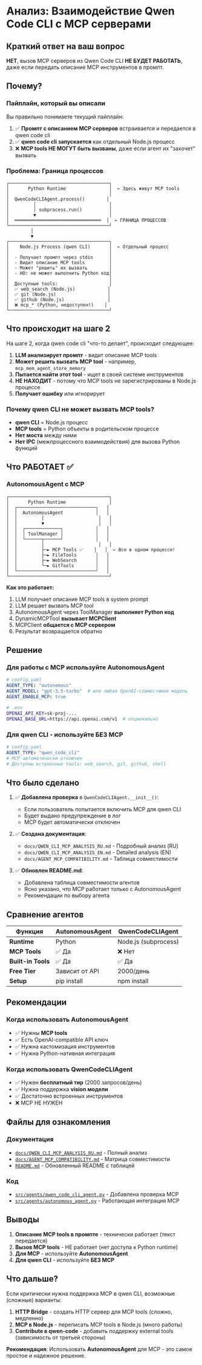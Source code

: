 # Анализ: Взаимодействие Qwen Code CLI с MCP серверами

## Краткий ответ на ваш вопрос

**НЕТ**, вызов MCP серверов из Qwen Code CLI **НЕ БУДЕТ РАБОТАТЬ**, даже если передать описание MCP инструментов в промпт.

## Почему?

### Пайплайн, который вы описали

Вы правильно понимаете текущий пайплайн:

1. ✅ **Промпт с описанием MCP серверов** встраивается и передается в qwen code cli
2. ✅ **qwen code cli запускается** как отдельный Node.js процесс
3. ❌ **MCP tools НЕ МОГУТ быть вызваны**, даже если агент их "захочет" вызвать

### Проблема: Граница процессов

```
┌─────────────────────────────────────┐
│       Python Runtime                │  ← Здесь живут MCP tools
│                                     │
│  QwenCodeCLIAgent.process()        │
│         │                           │
│         │ subprocess.run()          │
│         ▼                           │
│  ════════════════════════════════  │  ← ГРАНИЦА ПРОЦЕССОВ
└─────────────────────────────────────┘
         │
         ▼
┌─────────────────────────────────────┐
│    Node.js Process (qwen CLI)       │  ← Отдельный процесс
│                                     │
│  - Получает промпт через stdin      │
│  - Видит описание MCP tools         │
│  - Может "решить" их вызвать        │
│  - НО: не может выполнить Python код│
│                                     │
│  Доступные tools:                   │
│  ✅ web_search (Node.js)            │
│  ✅ git (Node.js)                   │
│  ✅ github (Node.js)                │
│  ❌ mcp_* (Python, недоступен!)    │
└─────────────────────────────────────┘
```

## Что происходит на шаге 2

На шаге 2, когда qwen code cli "что-то делает", происходит следующее:

1. **LLM анализирует промпт** - видит описание MCP tools
2. **Может решить вызвать MCP tool** - например, `mcp_mem_agent_store_memory`
3. **Пытается найти этот tool** - ищет в своей системе инструментов
4. **НЕ НАХОДИТ** - потому что MCP tools не зарегистрированы в Node.js процессе
5. **Получает ошибку** или игнорирует

### Почему qwen CLI не может вызвать MCP tools?

- **qwen CLI** = Node.js процесс
- **MCP tools** = Python объекты в родительском процессе
- **Нет моста** между ними
- **Нет IPC** (межпроцессного взаимодействия) для вызова Python функций

## Что РАБОТАЕТ ✅

### AutonomousAgent с MCP

```
┌─────────────────────────────────────┐
│       Python Runtime                │
│  ┌─────────────────────────────┐   │
│  │  AutonomousAgent            │   │
│  │         │                    │   │
│  │         ▼                    │   │
│  │  ┌─────────────┐            │   │
│  │  │ ToolManager │            │   │
│  │  └──────┬──────┘            │   │
│  │         │                    │   │
│  │         ├─► MCP Tools ✅    │   │  ← Все в одном процессе!
│  │         ├─► FileTools       │   │
│  │         ├─► WebSearch       │   │
│  │         └─► GitTools        │   │
│  └─────────────────────────────┘   │
└─────────────────────────────────────┘
```

**Как это работает:**
1. LLM получает описание MCP tools в system prompt
2. LLM решает вызвать MCP tool
3. AutonomousAgent через ToolManager **выполняет Python код**
4. DynamicMCPTool **вызывает MCPClient**
5. MCPClient **общается с MCP сервером**
6. Результат возвращается обратно

## Решение

### Для работы с MCP используйте AutonomousAgent

```yaml
# config.yaml
AGENT_TYPE: "autonomous"
AGENT_MODEL: "gpt-3.5-turbo"  # или любая OpenAI-совместимая модель
AGENT_ENABLE_MCP: true
```

```bash
# .env
OPENAI_API_KEY=sk-proj-...
OPENAI_BASE_URL=https://api.openai.com/v1  # опционально
```

### Для qwen CLI - используйте БЕЗ MCP

```yaml
# config.yaml
AGENT_TYPE: "qwen_code_cli"
# MCP автоматически отключен
# Доступны встроенные tools: web_search, git, github, shell
```

## Что было сделано

1. ✅ **Добавлена проверка** в `QwenCodeCLIAgent.__init__()`:
   - Если пользователь попытается включить MCP для qwen CLI
   - Будет выдано предупреждение в лог
   - MCP будет автоматически отключен

2. ✅ **Создана документация**:
   - `docs/QWEN_CLI_MCP_ANALYSIS_RU.md` - Подробный анализ (RU)
   - `docs/QWEN_CLI_MCP_ANALYSIS_EN.md` - Detailed analysis (EN)
   - `docs/AGENT_MCP_COMPATIBILITY.md` - Таблица совместимости

3. ✅ **Обновлен README.md**:
   - Добавлена таблица совместимости агентов
   - Ясно указано, что MCP работает только с AutonomousAgent
   - Рекомендации по выбору агента

## Сравнение агентов

| Функция | AutonomousAgent | QwenCodeCLIAgent |
|---------|----------------|------------------|
| **Runtime** | Python | Node.js (subprocess) |
| **MCP Tools** | ✅ Да | ❌ Нет |
| **Built-in Tools** | ✅ Да | ✅ Да |
| **Free Tier** | Зависит от API | 2000/день |
| **Setup** | pip install | npm install |

## Рекомендации

### Когда использовать AutonomousAgent

- ✅ Нужны **MCP tools**
- ✅ Есть OpenAI-compatible API ключ
- ✅ Нужна кастомизация инструментов
- ✅ Нужна Python-нативная интеграция

### Когда использовать QwenCodeCLIAgent

- ✅ Нужен **бесплатный тир** (2000 запросов/день)
- ✅ Нужна поддержка **vision модели**
- ✅ Достаточно встроенных инструментов
- ❌ MCP НЕ НУЖЕН

## Файлы для ознакомления

### Документация
- [`docs/QWEN_CLI_MCP_ANALYSIS_RU.md`](docs/QWEN_CLI_MCP_ANALYSIS_RU.md) - Полный анализ
- [`docs/AGENT_MCP_COMPATIBILITY.md`](docs/AGENT_MCP_COMPATIBILITY.md) - Матрица совместимости
- [`README.md`](README.md) - Обновленный README с таблицей

### Код
- [`src/agents/qwen_code_cli_agent.py`](src/agents/qwen_code_cli_agent.py) - Добавлена проверка MCP
- [`src/agents/autonomous_agent.py`](src/agents/autonomous_agent.py) - Работающая интеграция MCP

## Выводы

1. **Описание MCP tools в промпте** - технически работает (текст передается)
2. **Вызов MCP tools** - НЕ работает (нет доступа к Python runtime)
3. **Для MCP** - используйте **AutonomousAgent**
4. **Для qwen CLI** - используйте **БЕЗ MCP**

## Что дальше?

Если критически нужна поддержка MCP в qwen CLI, возможные (сложные) варианты:

1. **HTTP Bridge** - создать HTTP сервер для MCP tools (сложно, медленно)
2. **MCP в Node.js** - переписать MCP tools в Node.js (много работы)
3. **Contribute в qwen-code** - добавить поддержку external tools (зависимость от третьей стороны)

**Рекомендация**: Использовать **AutonomousAgent** для MCP - это самое простое и надежное решение.